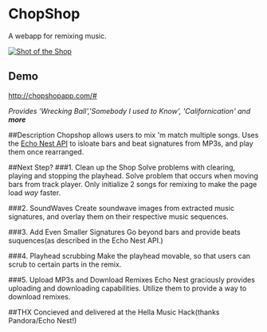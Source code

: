 # ChopShop
A webapp for remixing music. 

[![Shot of the Shop](https://dl.dropboxusercontent.com/u/52893195/Screenshots/Screenshot%202013-10-19%2015.58.46.png)](http://chopshopapp.com/# "Shot of the Shop")


## Demo
http://chopshopapp.com/#

_Provides 'Wrecking Ball','Somebody I used to Know', 'Californication' and **more**_

##Description
Chopshop allows users to mix 'm match multiple songs. Uses the [Echo Nest API](http://infinitejuke.com/ "Example of Echo Nest API") to isloate bars and beat signatures from MP3s, and play them once rearranged. 

##Next Step?
###1. Clean up the Shop 
Solve problems with clearing, playing and stopping the playhead. Solve problem that occurs when moving bars from track player. Only initialize 2 songs for remixing to make the page load _way_ faster.

###2. SoundWaves
Create soundwave images from extracted music signatures, and overlay them on their respective music sequences.

###3. Add Even Smaller Signatures
Go beyond bars and provide beats suquences(as described in the Echo Nest API.)

###4. Playhead scrubbing
Make the playhead movable, so that users can scrub to certain parts in the remix.

###5. Upload MP3s and Download Remixes
Echo Nest graciously provides uploading and downloading capabilities. Utilize them to provide a way to download remixes.


##THX
Concieved and delivered at the Hella Music Hack(thanks Pandora/Echo Nest!) 



